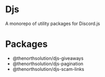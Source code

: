 # Djs

A monorepo of utility packages for Discord.js

# Packages
- @thenorthsolution/djs-giveaways
- @thenorthsolution/djs-pagination
- @thenorthsolution/djs-scam-links